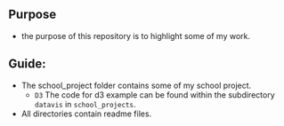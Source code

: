 ## Purpose
  * the purpose of this repository is to highlight some of my work.

## Guide:
  * The school_project folder contains some of my school project.
    + `D3` The code for d3 example can be found within the subdirectory `datavis` in `school_projects`.
  * All directories contain readme files.